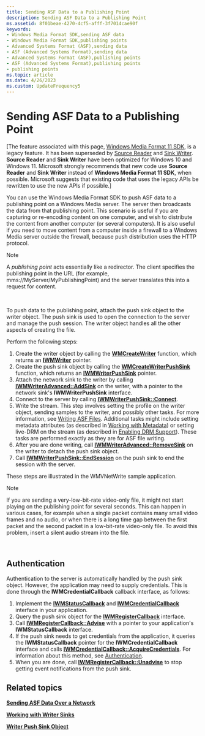 ```yaml
---
title: Sending ASF Data to a Publishing Point
description: Sending ASF Data to a Publishing Point
ms.assetid: 8f01beae-4270-4cf5-afff-3f7014cae90f
keywords:
- Windows Media Format SDK,sending ASF data
- Windows Media Format SDK,publishing points
- Advanced Systems Format (ASF),sending data
- ASF (Advanced Systems Format),sending data
- Advanced Systems Format (ASF),publishing points
- ASF (Advanced Systems Format),publishing points
- publishing points
ms.topic: article
ms.date: 4/26/2023
ms.custom: UpdateFrequency5
---
```


# Sending ASF Data to a Publishing Point

\[The feature associated with this page, [Windows Media Format 11 SDK](/windows/win32/wmformat/windows-media-format-11-sdk), is a legacy feature. It has been superseded by [Source Reader](/windows/win32/medfound/source-reader) and [Sink Writer](/windows/win32/medfound/sink-writer). **Source Reader** and **Sink Writer** have been optimized for Windows 10 and Windows 11. Microsoft strongly recommends that new code use **Source Reader** and **Sink Writer** instead of **Windows Media Format 11 SDK**, when possible. Microsoft suggests that existing code that uses the legacy APIs be rewritten to use the new APIs if possible.\]

You can use the Windows Media Format SDK to push ASF data to a publishing point on a Windows Media server. The server then broadcasts the data from that publishing point. This scenario is useful if you are capturing or re-encoding content on one computer, and wish to distribute the content from another computer (or several computers). It is also useful if you need to move content from a computer inside a firewall to a Windows Media server outside the firewall, because push distribution uses the HTTP protocol.

> [!Note]  
> A *publishing point* acts essentially like a redirector. The client specifies the publishing point in the URL (for example, mms://MyServer/MyPublishingPoint) and the server translates this into a request for content.

 

To push data to the publishing point, attach the push sink object to the writer object. The push sink is used to open the connection to the server and manage the push session. The writer object handles all the other aspects of creating the file.

Perform the following steps:

1.  Create the writer object by calling the [**WMCreateWriter**](/previous-versions/windows/desktop/api/Wmsdkidl/nf-wmsdkidl-wmcreatewriter) function, which returns an [**IWMWriter**](/previous-versions/windows/desktop/api/wmsdkidl/nn-wmsdkidl-iwmwriter) pointer.
2.  Create the push sink object by calling the [**WMCreateWriterPushSink**](/previous-versions/windows/desktop/api/wmsdkidl/nf-wmsdkidl-wmcreatewriterpushsink) function, which returns an [**IWMWriterPushSink**](/previous-versions/windows/desktop/api/wmsdkidl/nn-wmsdkidl-iwmwriterpushsink) pointer.
3.  Attach the network sink to the writer by calling [**IWMWriterAdvanced::AddSink**](/previous-versions/windows/desktop/api/Wmsdkidl/nf-wmsdkidl-iwmwriteradvanced-addsink) on the writer, with a pointer to the network sink's **IWMWriterPushSink** interface.
4.  Connect to the server by calling [**IWMWriterPushSink::Connect**](/previous-versions/windows/desktop/api/Wmsdkidl/nf-wmsdkidl-iwmwriterpushsink-connect).
5.  Write the stream. This step involves setting the profile on the writer object, sending samples to the writer, and possibly other tasks. For more information, see [Writing ASF Files](writing-asf-files.md). Additional tasks might include setting metadata attributes (as described in [Working with Metadata](working-with-metadata.md)) or setting live-DRM on the stream (as described in [Enabling DRM Support](enabling-drm-support.md)). These tasks are performed exactly as they are for ASF file writing.
6.  After you are done writing, call [**IWMWriterAdvanced::RemoveSink**](/previous-versions/windows/desktop/api/Wmsdkidl/nf-wmsdkidl-iwmwriteradvanced-removesink) on the writer to detach the push sink object.
7.  Call [**IWMWriterPushSink::EndSession**](/previous-versions/windows/desktop/api/Wmsdkidl/nf-wmsdkidl-iwmwriterpushsink-endsession) on the push sink to end the session with the server.

These steps are illustrated in the WMVNetWrite sample application.

> [!Note]  
> If you are sending a very-low-bit-rate video-only file, it might not start playing on the publishing point for several seconds. This can happen in various cases, for example when a single packet contains many small video frames and no audio, or when there is a long time gap between the first packet and the second packet in a low-bit-rate video-only file. To avoid this problem, insert a silent audio stream into the file.

 

## Authentication

Authentication to the server is automatically handled by the push sink object. However, the application may need to supply credentials. This is done through the **IWMCredentialCallback** callback interface, as follows:

1.  Implement the [**IWMStatusCallback**](/previous-versions/windows/desktop/api/wmsdkidl/nn-wmsdkidl-iwmstatuscallback) and [**IWMCredentialCallback**](/previous-versions/windows/desktop/api/wmsdkidl/nn-wmsdkidl-iwmcredentialcallback) interface in your application.
2.  Query the push sink object for the [**IWMRegisterCallback**](/previous-versions/windows/desktop/api/wmsdkidl/nn-wmsdkidl-iwmregistercallback) interface.
3.  Call [**IWMRegisterCallback::Advise**](/previous-versions/windows/desktop/api/Wmsdkidl/nf-wmsdkidl-iwmregistercallback-advise) with a pointer to your application's **IWMStatusCallback** interface.
4.  If the push sink needs to get credentials from the application, it queries the **IWMStatusCallback** pointer for the **IWMCredentialCallback** interface and calls [**IWMCredentialCallback::AcquireCredentials**](/previous-versions/windows/desktop/api/Wmsdkidl/nf-wmsdkidl-iwmcredentialcallback-acquirecredentials). For information about this method, see [Authentication](authentication.md).
5.  When you are done, call [**IWMRegisterCallback::Unadvise**](/previous-versions/windows/desktop/api/Wmsdkidl/nf-wmsdkidl-iwmregistercallback-unadvise) to stop getting event notifications from the push sink.

## Related topics

<dl> <dt>

[**Sending ASF Data Over a Network**](sending-asf-data-over-a-network.md)
</dt> <dt>

[**Working with Writer Sinks**](working-with-writer-sinks.md)
</dt> <dt>

[**Writer Push Sink Object**](writer-push-sink-object.md)
</dt> </dl>

 

 





